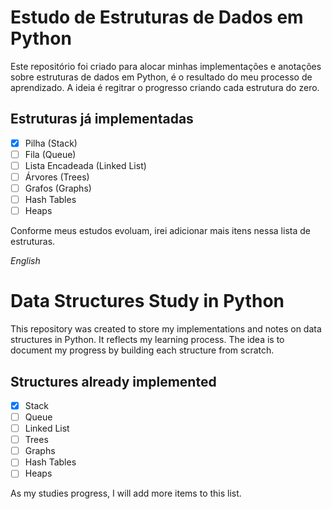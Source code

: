 # Estudo de Estruturas de Dados em Python

Este repositório foi criado para alocar minhas implementações e anotações sobre estruturas de dados em Python, é o resultado do meu processo de aprendizado. A ideia é regitrar o progresso criando cada estrutura do zero.

## Estruturas já implementadas

- [X] Pilha (Stack)
- [ ] Fila (Queue)
- [ ] Lista Encadeada (Linked List)
- [ ] Árvores (Trees)
- [ ] Grafos (Graphs)
- [ ] Hash Tables
- [ ] Heaps

Conforme meus estudos evoluam, irei adicionar mais itens nessa lista de estruturas.

*English*
# Data Structures Study in Python

This repository was created to store my implementations and notes on data structures in Python. It reflects my learning process. The idea is to document my progress by building each structure from scratch.

## Structures already implemented

- [X] Stack
- [ ] Queue
- [ ] Linked List
- [ ] Trees
- [ ] Graphs
- [ ] Hash Tables
- [ ] Heaps

As my studies progress, I will add more items to this list.
